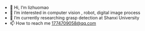 - 👋 Hi, I’m lizhuomao
- 👀 I’m interested in computer vision , robot, digital image process
- 🌱 I’m currently researching grasp detection at Shanxi University
- 📫 How to reach me 1774709058@qq.com

<!---
lizhuomao/lizhuomao is a ✨ special ✨ repository because its `README.md` (this file) appears on your GitHub profile.
You can click the Preview link to take a look at your changes.
--->
